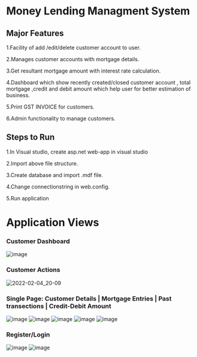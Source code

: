# Money Lending Managment System

## Major Features
1.Facility of add /edit/delete customer account  to user.

2.Manages  customer accounts  with mortgage details.

3.Get resultant mortgage amount with interest rate calculation.

4.Dashboard which show recently created/closed customer account , total mortgage  ,credit and debit amount which help user for better estimation of business.

5.Print GST INVOICE for customers.

6.Admin functionality to manage customers.

## Steps to Run

1.In Visual studio, create asp.net web-app in visual studio

2.Import above file structure.

3.Create database and import .mdf file.

4.Change connectionstring in web.config.

5.Run application

# Application Views

### Customer Dashboard
![image](https://user-images.githubusercontent.com/25721103/152548777-889a1744-a452-49f9-adc7-ca3b97473edf.png)

### Customer Actions
![2022-02-04_20-09](https://user-images.githubusercontent.com/25721103/152547715-10adee2d-bdd1-453c-a4db-2b128c99ea9d.png)

### Single Page: Customer Details | Mortgage Entries | Past transections | Credit-Debit Amount
![image](https://user-images.githubusercontent.com/25721103/152548515-e0218aff-772a-44f8-85f5-8241abd27fac.png)
![image](https://user-images.githubusercontent.com/25721103/152548542-e26430fb-fd2b-4852-9122-e645cc0c070d.png)
![image](https://user-images.githubusercontent.com/25721103/152548561-007dc937-7a30-4df9-8aab-15a20c3b0815.png)
![image](https://user-images.githubusercontent.com/25721103/152548589-e7a82509-17d9-4230-ab16-e7488a4065ca.png)
![image](https://user-images.githubusercontent.com/25721103/152548621-ec9a3703-dfe0-49de-8f9d-02cacb63bb99.png)

### Register/Login

![image](https://user-images.githubusercontent.com/25721103/152549499-143e8a4c-6458-4d28-9df6-4dca5cbe00ea.png) ![image](https://user-images.githubusercontent.com/25721103/152549535-96b9cda6-5448-4575-9f24-51a228b3696b.png)





